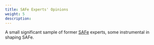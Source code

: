 ```yaml
---
title: SAFe Experts' Opinions
weight: 5
description: 
---
```


A small significant sample of former [SAFe](https://www.scaledagileframework.com/) experts, some instrumental in shaping SAFe.


